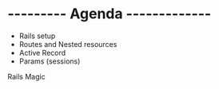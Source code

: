 # --------- Agenda -------------

- Rails setup
- Routes and Nested resources
- Active Record 
- Params (sessions)

Rails Magic 